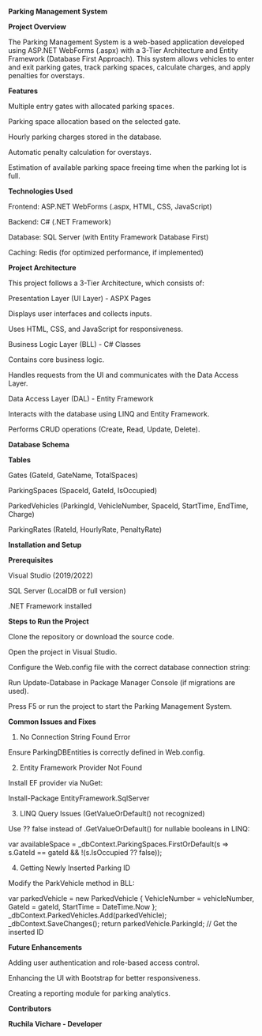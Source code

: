 **Parking Management System**

**Project Overview**

The Parking Management System is a web-based application developed using ASP.NET WebForms (.aspx) with a 3-Tier Architecture and Entity Framework (Database First Approach). This system allows vehicles to enter and exit parking gates, track parking spaces, calculate charges, and apply penalties for overstays.

**Features**

Multiple entry gates with allocated parking spaces.

Parking space allocation based on the selected gate.

Hourly parking charges stored in the database.

Automatic penalty calculation for overstays.

Estimation of available parking space freeing time when the parking lot is full.

**Technologies Used**

Frontend: ASP.NET WebForms (.aspx, HTML, CSS, JavaScript)

Backend: C# (.NET Framework)

Database: SQL Server (with Entity Framework Database First)

Caching: Redis (for optimized performance, if implemented)

**Project Architecture**

This project follows a 3-Tier Architecture, which consists of:

Presentation Layer (UI Layer) - ASPX Pages

Displays user interfaces and collects inputs.

Uses HTML, CSS, and JavaScript for responsiveness.

Business Logic Layer (BLL) - C# Classes

Contains core business logic.

Handles requests from the UI and communicates with the Data Access Layer.

Data Access Layer (DAL) - Entity Framework

Interacts with the database using LINQ and Entity Framework.

Performs CRUD operations (Create, Read, Update, Delete).

**Database Schema**

**Tables**

Gates (GateId, GateName, TotalSpaces)

ParkingSpaces (SpaceId, GateId, IsOccupied)

ParkedVehicles (ParkingId, VehicleNumber, SpaceId, StartTime, EndTime, Charge)

ParkingRates (RateId, HourlyRate, PenaltyRate)

**Installation and Setup**

**Prerequisites**

Visual Studio (2019/2022)

SQL Server (LocalDB or full version)

.NET Framework installed

**Steps to Run the Project**

Clone the repository or download the source code.

Open the project in Visual Studio.

Configure the Web.config file with the correct database connection string:

<connectionStrings>
    <add name="ParkingDBEntities"
         connectionString="data source=YOUR_SERVER_NAME;initial catalog=ParkingDB;integrated security=True;"
         providerName="System.Data.EntityClient" />
</connectionStrings>

Run Update-Database in Package Manager Console (if migrations are used).

Press F5 or run the project to start the Parking Management System.

**Common Issues and Fixes**

1. No Connection String Found Error

Ensure ParkingDBEntities is correctly defined in Web.config.

2. Entity Framework Provider Not Found

Install EF provider via NuGet:

Install-Package EntityFramework.SqlServer

3. LINQ Query Issues (GetValueOrDefault() not recognized)

Use ?? false instead of .GetValueOrDefault() for nullable booleans in LINQ:

var availableSpace = _dbContext.ParkingSpaces.FirstOrDefault(s => s.GateId == gateId && !(s.IsOccupied ?? false));

4. Getting Newly Inserted Parking ID

Modify the ParkVehicle method in BLL:

var parkedVehicle = new ParkedVehicle { VehicleNumber = vehicleNumber, GateId = gateId, StartTime = DateTime.Now };
_dbContext.ParkedVehicles.Add(parkedVehicle);
_dbContext.SaveChanges();
return parkedVehicle.ParkingId; // Get the inserted ID

**Future Enhancements**

Adding user authentication and role-based access control.

Enhancing the UI with Bootstrap for better responsiveness.

Creating a reporting module for parking analytics.

**Contributors**

**Ruchila Vichare - Developer**
